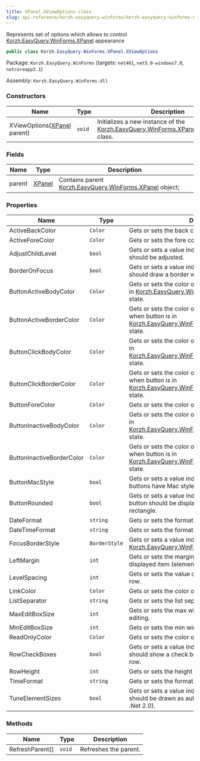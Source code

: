 ```yaml
---
title: XPanel.XViewOptions class
slug: api-reference/korzh-easyquery-winforms/korzh-easyquery-winforms-namespace/xpanel-xviewoptions-class
---
```


Represents set of options which allows to control [Korzh.EasyQuery.WinForms.XPanel](//easyquery/docs/api-reference/korzh-easyquery-winforms/korzh-easyquery-winforms-namespace/xpanel-class) appearance
```csharp
public class Korzh.EasyQuery.WinForms.XPanel.XViewOptions

```
Package: `Korzh.EasyQuery.WinForms` (targets: `net461`, `net5.0-windows7.0`, `netcoreapp3.1`)

Assembly: `Korzh.EasyQuery.WinForms.dll`

### Constructors

| Name | Type | Description | 
| --- | --- | --- | 
| XViewOptions([XPanel](//easyquery/docs/api-reference/korzh-easyquery-winforms/korzh-easyquery-winforms-namespace/xpanel-class) parent) | `void` | Initializes a new instance of the [Korzh.EasyQuery.WinForms.XPanel.XViewOptions](//easyquery/docs/api-reference/korzh-easyquery-winforms/korzh-easyquery-winforms-namespace/xpanel-class) class. | 


### Fields

| Name | Type | Description | 
| --- | --- | --- | 
| parent | [XPanel](//easyquery/docs/api-reference/korzh-easyquery-winforms/korzh-easyquery-winforms-namespace/xpanel-class) | Contains parent [Korzh.EasyQuery.WinForms.XPanel](//easyquery/docs/api-reference/korzh-easyquery-winforms/korzh-easyquery-winforms-namespace/xpanel-class) object; | 


### Properties

| Name | Type | Description | 
| --- | --- | --- | 
| ActiveBackColor | `Color` | Gets or sets the back color of the active row. | 
| ActiveForeColor | `Color` | Gets or sets the fore color of the active row. | 
| AdjustChildLevel | `bool` | Gets or sets a value indicating whether child level should be adjusted. | 
| BorderOnFocus | `bool` | Gets or sets a value indicating whether the panel should draw a border when get focus. | 
| ButtonActiveBodyColor | `Color` | Gets or sets the color of the service button when it is in [Korzh.EasyQuery.WinForms.MacButton.MState.stIn](//easyquery/docs/api-reference/korzh-easyquery-winforms/korzh-easyquery-winforms-namespace/macbutton-class) state. | 
| ButtonActiveBorderColor | `Color` | Gets or sets the color of the service button's border when button is in [Korzh.EasyQuery.WinForms.MacButton.MState.stIn](//easyquery/docs/api-reference/korzh-easyquery-winforms/korzh-easyquery-winforms-namespace/macbutton-class) state. | 
| ButtonClickBodyColor | `Color` | Gets or sets the color of the service button when it is in [Korzh.EasyQuery.WinForms.MacButton.MState.stClick](//easyquery/docs/api-reference/korzh-easyquery-winforms/korzh-easyquery-winforms-namespace/macbutton-class) state. | 
| ButtonClickBorderColor | `Color` | Gets or sets the color of the service button's border when button is in [Korzh.EasyQuery.WinForms.MacButton.MState.stClick](//easyquery/docs/api-reference/korzh-easyquery-winforms/korzh-easyquery-winforms-namespace/macbutton-class) state. | 
| ButtonForeColor | `Color` | Gets or sets the color of the button text. | 
| ButtonInactiveBodyColor | `Color` | Gets or sets the color of the service button when it is in [Korzh.EasyQuery.WinForms.MacButton.MState.stNotIn](//easyquery/docs/api-reference/korzh-easyquery-winforms/korzh-easyquery-winforms-namespace/macbutton-class) state. | 
| ButtonInactiveBorderColor | `Color` | Gets or sets the color of the service button's border when button is in [Korzh.EasyQuery.WinForms.MacButton.MState.stNotIn](//easyquery/docs/api-reference/korzh-easyquery-winforms/korzh-easyquery-winforms-namespace/macbutton-class) state. | 
| ButtonMacStyle | `bool` | Gets or sets a value indicating whether the row buttons have Mac style. | 
| ButtonRounded | `bool` | Gets or sets a value indicating whether the service button should be displayed as ellipse in contrast to rectangle. | 
| DateFormat | `string` | Gets or sets the format of date values. | 
| DateTimeFormat | `string` | Gets or sets the format of date/time values. | 
| FocusBorderStyle | `BorderStyle` | Gets or sets a value indicating what style of border [Korzh.EasyQuery.WinForms.XPanel](//easyquery/docs/api-reference/korzh-easyquery-winforms/korzh-easyquery-winforms-namespace/xpanel-class) should have. | 
| LeftMargin | `int` | Gets or sets the margin from left edge to first displayed item (element, checkbox etc.). | 
| LevelSpacing | `int` | Gets or sets the value of the shift for the next level row. | 
| LinkColor | `Color` | Gets or sets the color of the link. | 
| ListSeparator | `string` | Gets or sets the list separator. | 
| MaxEditBoxSize | `int` | Gets or sets the max width of edit box for value editing. | 
| MinEditBoxSize | `int` | Gets or sets the min width of edit box for value editing. | 
| ReadOnlyColor | `Color` | Gets or sets the color of the read-only elements. | 
| RowCheckBoxes | `bool` | Gets or sets a value indicating whether the control should show a check box at the beginning of each row. | 
| RowHeight | `int` | Gets or sets the height of the row. | 
| TimeFormat | `string` | Gets or sets the format of time values. | 
| TuneElementSizes | `bool` | Gets or sets a value indicating whether row elements should be drawn as autosize controls (for dpi!=96 in .Net 2.0). | 


### Methods

| Name | Type | Description | 
| --- | --- | --- | 
| RefreshParent() | `void` | Refreshes the parent. |